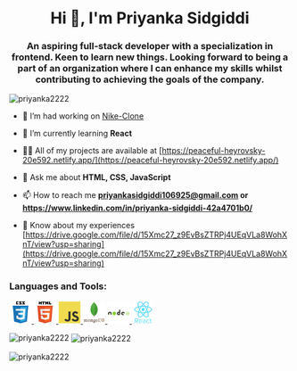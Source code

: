 <h1 align="center">Hi 👋, I'm Priyanka Sidgiddi</h1>
<h3 align="center">An aspiring full-stack developer with a specialization in frontend. Keen to learn new things. Looking forward to being a part of an organization where I can enhance my skills whilst contributing to achieving the goals of the company.</h3>

<p align="left"> <img src="https://komarev.com/ghpvc/?username=priyanka2222&label=Profile%20views&color=0e75b6&style=flat" alt="priyanka2222" /> </p>

<!-- <p align="left"> <a href="https://github.com/ryo-ma/github-profile-trophy"><img src="https://github-profile-trophy.vercel.app/?username=priyanka2222" alt="priyanka2222" /></a> </p> -->

- 🔭 I’m had working on [Nike-Clone](https://musing-meninsky-05edbe.netlify.app/)

- 🌱 I’m currently learning **React**

- 👨‍💻 All of my projects are available at [https://peaceful-heyrovsky-20e592.netlify.app/](https://peaceful-heyrovsky-20e592.netlify.app/)

- 💬 Ask me about **HTML, CSS, JavaScript**

- 📫 How to reach me **priyankasidgiddi106925@gmail.com or https://www.linkedin.com/in/priyanka-sidgiddi-42a4701b0/**

- 📄 Know about my experiences [https://drive.google.com/file/d/15Xmc27_z9EvBsZTRPj4UEqVLa8WohXnT/view?usp=sharing](https://drive.google.com/file/d/15Xmc27_z9EvBsZTRPj4UEqVLa8WohXnT/view?usp=sharing)

<!-- <h3 align="left">Connect with me:</h3>
<p align="left">
</p> -->

<h3 align="left">Languages and Tools:</h3>
<p align="left"> <a href="https://www.w3schools.com/css/" target="_blank" rel="noreferrer"> <img src="https://raw.githubusercontent.com/devicons/devicon/master/icons/css3/css3-original-wordmark.svg" alt="css3" width="40" height="40"/> </a> <a href="https://www.w3.org/html/" target="_blank" rel="noreferrer"> <img src="https://raw.githubusercontent.com/devicons/devicon/master/icons/html5/html5-original-wordmark.svg" alt="html5" width="40" height="40"/> </a> <a href="https://developer.mozilla.org/en-US/docs/Web/JavaScript" target="_blank" rel="noreferrer"> <img src="https://raw.githubusercontent.com/devicons/devicon/master/icons/javascript/javascript-original.svg" alt="javascript" width="40" height="40"/> </a> <a href="https://www.mongodb.com/" target="_blank" rel="noreferrer"> <img src="https://raw.githubusercontent.com/devicons/devicon/master/icons/mongodb/mongodb-original-wordmark.svg" alt="mongodb" width="40" height="40"/> </a> <a href="https://nodejs.org" target="_blank" rel="noreferrer"> <img src="https://raw.githubusercontent.com/devicons/devicon/master/icons/nodejs/nodejs-original-wordmark.svg" alt="nodejs" width="40" height="40"/> </a> <a href="https://reactjs.org/" target="_blank" rel="noreferrer"> <img src="https://raw.githubusercontent.com/devicons/devicon/master/icons/react/react-original-wordmark.svg" alt="react" width="40" height="40"/> </a> </p>

<p><img align="left" src="https://github-readme-stats.vercel.app/api/top-langs?username=priyanka2222&show_icons=true&locale=en&layout=compact" alt="priyanka2222" /></p>

<p>&nbsp;<img align="center" src="https://github-readme-stats.vercel.app/api?username=priyanka2222&show_icons=true&locale=en" alt="priyanka2222" /></p>

<p><img align="center" src="https://github-readme-streak-stats.herokuapp.com/?user=priyanka2222&" alt="priyanka2222" /></p>
